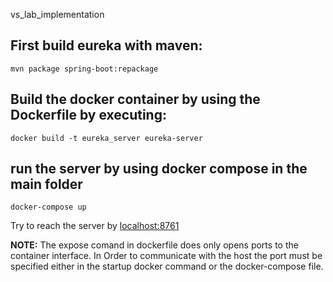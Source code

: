 vs_lab_implementation

## First build eureka with maven: 

```mvn package spring-boot:repackage```

## Build the docker container by using the Dockerfile by executing:

```docker build -t eureka_server eureka-server```

## run the server by using docker compose in the main folder
```docker-compose up``` 

Try to reach the server by [localhost:8761](http://localhost:8761/)

**NOTE:** The expose comand in dockerfile does only opens ports to the container interface. In Order to communicate with the host
the port must be specified either in the startup docker command or the docker-compose file.
